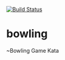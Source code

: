 [![Build Status](https://travis-ci.org/dnltsk/bowling.svg?branch=master)](https://travis-ci.org/dnltsk/bowling)

# bowling
~Bowling Game Kata

